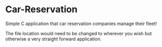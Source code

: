 # Car-Reservation
Simple C application that car reservation companies manage their fleet!

The file location would need to be changed to wherever you wish but otherwise a very straight forward application.
